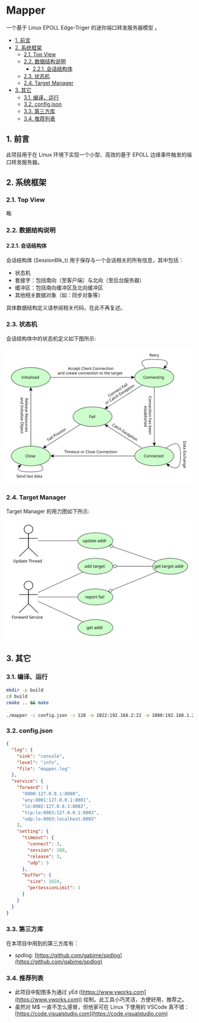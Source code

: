 # Mapper

一个基于 Linux EPOLL Edge-Triger 的迷你端口转发服务器模型 。

<!-- TOC -->

- [1. 前言](#1-前言)
- [2. 系统框架](#2-系统框架)
    - [2.1. Top View](#21-top-view)
    - [2.2. 数据结构说明](#22-数据结构说明)
        - [2.2.1. 会话结构体](#221-会话结构体)
    - [2.3. 状态机](#23-状态机)
    - [2.4. Target Manager](#24-target-manager)
- [3. 其它](#3-其它)
    - [3.1. 编译、运行](#31-编译运行)
    - [3.2. config.json](#32-configjson)
    - [3.3. 第三方库](#33-第三方库)
    - [3.4. 推荐列表](#34-推荐列表)

<!-- /TOC -->

## 1. 前言

此项目用于在 Linux 环境下实现一个小型、高效的基于 EPOLL 边缘事件触发的端口转发服务器。

## 2. 系统框架

### 2.1. Top View

略

### 2.2. 数据结构说明

#### 2.2.1. 会话结构体

会话结构体 (SessionBlk_t) 用于保存与一个会话相关的所有信息，其中包括：

- 状态机
- 套接字：包括南向（至客户端）与北向（至后台服务器）
- 缓冲区：包括南向缓冲区及北向缓冲区
- 其他相关数据对象（如：同步对象等）

具体数据结构定义请参阅相关代码，在此不再复述。

### 2.3. 状态机

会话结构体中的状态机定义如下图所示:

![doc/images/stateMachine.svg](doc/images/stateMachine.svg)

### 2.4. Target Manager

Target Manager 的用力图如下所示:

![doc/images/targetMgr.svg](doc/images/targetMgr.svg)

## 3. 其它

### 3.1. 编译、运行

```sh
mkdir -p build
cd build
cmake .. && make

./mapper -c config.json -s 128 -m 1022:192.168.2:22 -m 1080:192.168.1.2:80
```

### 3.2. config.json

```json
{
  "log": {
    "sink": "console",
    "level": "info",
    "file": "mapper.log"
  },
  "service": {
    "forward": [
      "8000:127.0.0.1:8080",
      "any:8001:127.0.0.1:8081",
      "lo:8002:127.0.0.1:8082",
      "tcp:lo:8003:127.0.0.1:8083",
      "udp:lo:8003:localhost:8083"
    ],
    "setting": {
      "timeout": {
        "connect": 3,
        "session": 180,
        "release": 3,
        "udp": 3
      },
      "buffer": {
        "size": 1024,
        "perSessionLimit": 1
      }
    }
  }
}
```

### 3.3. 第三方库

在本项目中用到的第三方库有：

- spdlog: [https://github.com/gabime/spdlog](https://github.com/gabime/spdlog)

### 3.4. 推荐列表

- 此项目中配图多为通过 yEd ([https://www.yworks.com](https://www.yworks.com)) 绘制。此工具小巧灵活，方便好用，推荐之。
- 虽然对 M\$ 一直不怎么感冒，但他家可在 Linux 下使用的 VSCode 真不错：[https://code.visualstudio.com](https://code.visualstudio.com)
